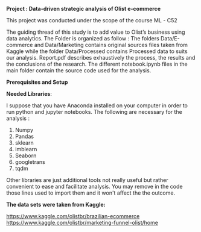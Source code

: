 **Project : Data-driven strategic analysis of Olist e-commerce**

This project was conducted under the scope of the course ML - C52 

The guiding thread of this study is to add value to Olist’s business using data analytics. The Folder is organized as follow :
The folders Data/E-commerce and Data/Marketing contains original sources files taken from Kaggle while the folder Data/Processed contains Processed data to suits our analysis.
Report.pdf describes exhaustively the process, the results and the conclusions of the research.
The different notebook.ipynb files in the main folder contain the source code used for the analysis.

**Prerequisites and Setup**

**Needed Libraries**:

I suppose that you have Anaconda installed on your computer in order to run python and jupyter notebooks. The following are necessary for the analysis :

1. Numpy
2. Pandas
3. sklearn
4. imblearn
5. Seaborn
6. googletrans
7. tqdm
   
Other libraries are just additional tools not really useful but rather convenient to ease and facilitate analysis. You may remove in the code those lines used to import them and it won't affect the the outcome.

**The data sets were taken from Kaggle:**

https://www.kaggle.com/olistbr/brazilian-ecommerce https://www.kaggle.com/olistbr/marketing-funnel-olist/home



